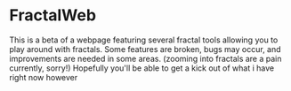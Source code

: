 # FractalWeb
This is a beta of a webpage featuring several fractal tools allowing you to play around with fractals. Some features are broken, bugs may occur, and improvements are needed in some areas. (zooming into fractals are a pain currently, sorry!) Hopefully you'll be able to get a kick out of what i have right now however
